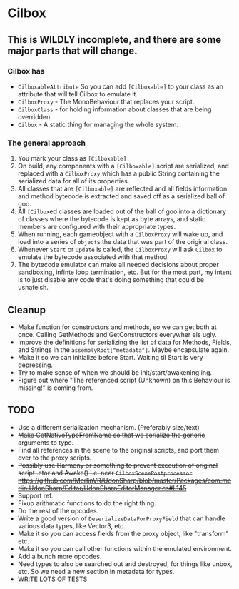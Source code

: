 # Cilbox

## This is WILDLY incomplete, and there are some major parts that will change.

### Cilbox has
 * `CilboxableAttribute` So you can add `[Cilboxable]` to your class as an attribute that will tell Cilbox to emulate it.
 * `CilboxProxy` - The MonoBehaviour that replaces your script.
 * `CilboxClass` - for holding information about classes that are being overridden.
 * `Cilbox` - A static thing for managing the whole system.

### The general approach
1. You mark your class as `[Cilboxable]`
2. On build, any components with a `[Cilboxable]` script are serialized, and replaced with a `CilboxProxy` which has a public String containing the serialized data for all of its properties.
3. All classes that are `[Cilboxable]` are reflected and all fields information and method bytecode is extracted and saved off as a serialized ball of goo.
4. All `[Cilbox`ed classes are loaded out of the ball of goo into a dictionary of classes where the bytecode is kept as byte arrays, and static members are configured with their appropriate types.
5. When running, each gameobject with a `CilboxProxy` will wake up, and load into a series of `object`s the data that was part of the original class.
6. Whenever `Start` or `Update` is called, the `CilboxProxy` will ask `Cilbox` to emulate the bytecode associated with that method.
7. The bytecode emulator can make all needed decisions about proper sandboxing, infinte loop termination, etc. But for the most part, my intent is to just disable any code that's doing something that could be usnafeish.

## Cleanup
 * Make function for constructors and methods, so we can get both at once.  Calling GetMethods and GetConstructors everywher eis ugly.
 * Improve the definitions for serializing the list of data for Methods, Fields, and Strings in the `assemblyRoot["metadata"]`. Maybe encapsulate again.  
 * Make it so we can initialize before Start.  Waiting til Start is very depressing.
 * Try to make sense of when we should be init/start/awakening'ing.
 * Figure out where "The referenced script (Unknown) on this Behaviour is missing!" is coming from.

## TODO
 * Use a different serialization mechanism. (Preferably size/text)
 * ~~Make GetNativeTypeFromName so that we serialize the generic arguments to type.~~
 * Find all references in the scene to the original scripts, and port them over to the proxy scripts.
 * ~~Possibly use Harmony or something to prevent execution of original script .ctor and Awake() i.e. near `CilboxScenePostprocessor` https://github.com/MerlinVR/UdonSharp/blob/master/Packages/com.merlin.UdonSharp/Editor/UdonSharpEditorManager.cs#L145~~
 * Support ref.
 * Fixup arithmatic functions to do the right thing.
 * Do the rest of the opcodes.
 * Write a good version of `DeserializeDataForProxyField` that can handle various data types, like Vector3, etc...
 * Make it so you can access fields from the proxy object, like "transform" etc.
 * Make it so you can call other functions within the emulated environment.
 * Add a bunch more opcodes.
 * Need types to also be searched out and destroyed, for things like unbox, etc.  So we need a new section in metadata for types.
 * WRITE LOTS OF TESTS

